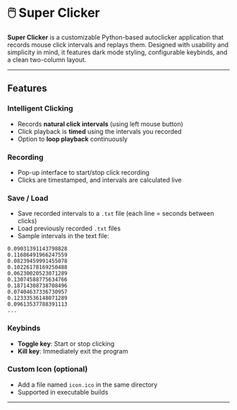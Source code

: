 # 🖱️ Super Clicker

**Super Clicker** is a customizable Python-based autoclicker application that records mouse click intervals and replays them. Designed with usability and simplicity in mind, it features dark mode styling, configurable keybinds, and a clean two-column layout.

---

## Features

### Intelligent Clicking
- Records **natural click intervals** (using left mouse button)
- Click playback is **timed** using the intervals you recorded
- Option to **loop playback** continuously

### Recording
- Pop-up interface to start/stop click recording
- Clicks are timestamped, and intervals are calculated live

### Save / Load
- Save recorded intervals to a `.txt` file (each line = seconds between clicks)
- Load previously recorded `.txt` files
- Sample intervals in the text file:
```
0.09031391143798828
0.11686491966247559
0.08239459991455078
0.10226178169250488
0.06230020523071289
0.13074588775634766
0.18714308738708496
0.07404637336730957
0.12333536148071289
0.09613537788391113
...
```

### Keybinds
- **Toggle key**: Start or stop clicking
- **Kill key**: Immediately exit the program

### Custom Icon (optional)
- Add a file named `icon.ico` in the same directory
- Supported in executable builds

---
